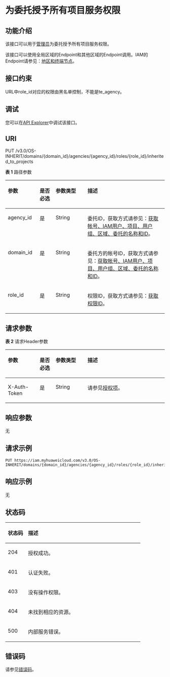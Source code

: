 # 为委托授予所有项目服务权限<a name="iam_12_0015"></a>

## 功能介绍<a name="section172361416719"></a>

该接口可以用于<u>[管理员](https://support.huaweicloud.com/usermanual-iam/iam_01_0001.html)</u><u></u>为委托授予所有项目服务权限。

该接口可以使用全局区域的Endpoint和其他区域的Endpoint调用。IAM的Endpoint请参见：[地区和终端节点](https://developer.huaweicloud.com/endpoint?IAM)。

## 接口约束<a name="zh-cn_topic_0222594367_section384449125512"></a>

URL中role\_id对应的权限由黑名单控制，不能是te\_agency。

## 调试<a name="section1226320381463"></a>

您可以在[API Explorer](https://apiexplorer.developer.huaweicloud.com/apiexplorer/doc?product=IAM&api=AssociateAgencyWithAllProjectsPermission)中调试该接口。

## URI<a name="section8239184111713"></a>

PUT /v3.0/OS-INHERIT/domains/\{domain\_id\}/agencies/\{agency\_id\}/roles/\{role\_id\}/inherited\_to\_projects

**表 1**  路径参数

<a name="table16240841373"></a>
<table><thead align="left"><tr id="row731574118716"><th class="cellrowborder" valign="top" width="20%" id="mcps1.2.5.1.1"><p id="p031511411774"><a name="p031511411774"></a><a name="p031511411774"></a>参数</p>
</th>
<th class="cellrowborder" valign="top" width="10%" id="mcps1.2.5.1.2"><p id="p53151541177"><a name="p53151541177"></a><a name="p53151541177"></a>是否必选</p>
</th>
<th class="cellrowborder" valign="top" width="20%" id="mcps1.2.5.1.3"><p id="p1731544115714"><a name="p1731544115714"></a><a name="p1731544115714"></a>参数类型</p>
</th>
<th class="cellrowborder" valign="top" width="50%" id="mcps1.2.5.1.4"><p id="p133151041478"><a name="p133151041478"></a><a name="p133151041478"></a>描述</p>
</th>
</tr>
</thead>
<tbody><tr id="row17315144112715"><td class="cellrowborder" valign="top" width="20%" headers="mcps1.2.5.1.1 "><p id="p183151541975"><a name="p183151541975"></a><a name="p183151541975"></a>agency_id</p>
</td>
<td class="cellrowborder" valign="top" width="10%" headers="mcps1.2.5.1.2 "><p id="p2315164111717"><a name="p2315164111717"></a><a name="p2315164111717"></a>是</p>
</td>
<td class="cellrowborder" valign="top" width="20%" headers="mcps1.2.5.1.3 "><p id="p33159412714"><a name="p33159412714"></a><a name="p33159412714"></a>String</p>
</td>
<td class="cellrowborder" valign="top" width="50%" headers="mcps1.2.5.1.4 "><p id="p83153411171"><a name="p83153411171"></a><a name="p83153411171"></a>委托ID，获取方式请参见：<a href="获取帐号-IAM用户-项目-用户组-区域-委托的名称和ID.md">获取帐号、IAM用户、项目、用户组、区域、委托的名称和ID</a>。</p>
</td>
</tr>
<tr id="row5315641774"><td class="cellrowborder" valign="top" width="20%" headers="mcps1.2.5.1.1 "><p id="p83152041376"><a name="p83152041376"></a><a name="p83152041376"></a>domain_id</p>
</td>
<td class="cellrowborder" valign="top" width="10%" headers="mcps1.2.5.1.2 "><p id="p18315134114714"><a name="p18315134114714"></a><a name="p18315134114714"></a>是</p>
</td>
<td class="cellrowborder" valign="top" width="20%" headers="mcps1.2.5.1.3 "><p id="p23159412719"><a name="p23159412719"></a><a name="p23159412719"></a>String</p>
</td>
<td class="cellrowborder" valign="top" width="50%" headers="mcps1.2.5.1.4 "><p id="p03153410719"><a name="p03153410719"></a><a name="p03153410719"></a>委托方的帐号ID，获取方式请参见：<a href="获取帐号-IAM用户-项目-用户组-区域-委托的名称和ID.md">获取帐号、IAM用户、项目、用户组、区域、委托的名称和ID</a>。</p>
</td>
</tr>
<tr id="row14315174120715"><td class="cellrowborder" valign="top" width="20%" headers="mcps1.2.5.1.1 "><p id="p153155414712"><a name="p153155414712"></a><a name="p153155414712"></a>role_id</p>
</td>
<td class="cellrowborder" valign="top" width="10%" headers="mcps1.2.5.1.2 "><p id="p43152419714"><a name="p43152419714"></a><a name="p43152419714"></a>是</p>
</td>
<td class="cellrowborder" valign="top" width="20%" headers="mcps1.2.5.1.3 "><p id="p1531519411374"><a name="p1531519411374"></a><a name="p1531519411374"></a>String</p>
</td>
<td class="cellrowborder" valign="top" width="50%" headers="mcps1.2.5.1.4 "><p id="p133152413716"><a name="p133152413716"></a><a name="p133152413716"></a>权限ID，获取方式请参见：<a href="查询权限列表.md">获取权限ID</a>。</p>
</td>
</tr>
</tbody>
</table>

## 请求参数<a name="section152541411979"></a>

**表 2**  请求Header参数

<a name="table17255144111714"></a>
<table><thead align="left"><tr id="row1731517415719"><th class="cellrowborder" valign="top" width="20%" id="mcps1.2.5.1.1"><p id="p113153412710"><a name="p113153412710"></a><a name="p113153412710"></a>参数</p>
</th>
<th class="cellrowborder" valign="top" width="10%" id="mcps1.2.5.1.2"><p id="p183157411574"><a name="p183157411574"></a><a name="p183157411574"></a>是否必选</p>
</th>
<th class="cellrowborder" valign="top" width="20%" id="mcps1.2.5.1.3"><p id="p153165411712"><a name="p153165411712"></a><a name="p153165411712"></a>参数类型</p>
</th>
<th class="cellrowborder" valign="top" width="50%" id="mcps1.2.5.1.4"><p id="p5316104116716"><a name="p5316104116716"></a><a name="p5316104116716"></a>描述</p>
</th>
</tr>
</thead>
<tbody><tr id="row03166411371"><td class="cellrowborder" valign="top" width="20%" headers="mcps1.2.5.1.1 "><p id="p153161541575"><a name="p153161541575"></a><a name="p153161541575"></a>X-Auth-Token</p>
</td>
<td class="cellrowborder" valign="top" width="10%" headers="mcps1.2.5.1.2 "><p id="p103162415720"><a name="p103162415720"></a><a name="p103162415720"></a>是</p>
</td>
<td class="cellrowborder" valign="top" width="20%" headers="mcps1.2.5.1.3 "><p id="p1831664115715"><a name="p1831664115715"></a><a name="p1831664115715"></a>String</p>
</td>
<td class="cellrowborder" valign="top" width="50%" headers="mcps1.2.5.1.4 "><p id="p73161341972"><a name="p73161341972"></a><a name="p73161341972"></a>请参见<a href="授权项.md">授权项</a>。</p>
</td>
</tr>
</tbody>
</table>

## 响应参数<a name="section725918418716"></a>

无

## 请求示例<a name="section62603411473"></a>

```
PUT https://iam.myhuaweicloud.com/v3.0/OS-INHERIT/domains/{domain_id}/agencies/{agency_id}/roles/{role_id}/inherited_to_projects
```

## 响应示例<a name="section122619418713"></a>

无

## 状态码<a name="section14261141278"></a>

<a name="table52615412079"></a>
<table><thead align="left"><tr id="row43160411714"><th class="cellrowborder" valign="top" width="15%" id="mcps1.1.3.1.1"><p id="p131624118717"><a name="p131624118717"></a><a name="p131624118717"></a>状态码</p>
</th>
<th class="cellrowborder" valign="top" width="85%" id="mcps1.1.3.1.2"><p id="p1631694113717"><a name="p1631694113717"></a><a name="p1631694113717"></a>描述</p>
</th>
</tr>
</thead>
<tbody><tr id="row1931614416719"><td class="cellrowborder" valign="top" width="15%" headers="mcps1.1.3.1.1 "><p id="p163165411177"><a name="p163165411177"></a><a name="p163165411177"></a>204</p>
</td>
<td class="cellrowborder" valign="top" width="85%" headers="mcps1.1.3.1.2 "><p id="p17316194117720"><a name="p17316194117720"></a><a name="p17316194117720"></a>授权成功。</p>
</td>
</tr>
<tr id="row33161741775"><td class="cellrowborder" valign="top" width="15%" headers="mcps1.1.3.1.1 "><p id="p133166411473"><a name="p133166411473"></a><a name="p133166411473"></a>401</p>
</td>
<td class="cellrowborder" valign="top" width="85%" headers="mcps1.1.3.1.2 "><p id="p1931611413716"><a name="p1931611413716"></a><a name="p1931611413716"></a>认证失败。</p>
</td>
</tr>
<tr id="row631611417711"><td class="cellrowborder" valign="top" width="15%" headers="mcps1.1.3.1.1 "><p id="p12316164116715"><a name="p12316164116715"></a><a name="p12316164116715"></a>403</p>
</td>
<td class="cellrowborder" valign="top" width="85%" headers="mcps1.1.3.1.2 "><p id="p431612417710"><a name="p431612417710"></a><a name="p431612417710"></a>没有操作权限。</p>
</td>
</tr>
<tr id="row113167411175"><td class="cellrowborder" valign="top" width="15%" headers="mcps1.1.3.1.1 "><p id="p203161641377"><a name="p203161641377"></a><a name="p203161641377"></a>404</p>
</td>
<td class="cellrowborder" valign="top" width="85%" headers="mcps1.1.3.1.2 "><p id="p931664118720"><a name="p931664118720"></a><a name="p931664118720"></a>未找到相应的资源。</p>
</td>
</tr>
<tr id="row4316241374"><td class="cellrowborder" valign="top" width="15%" headers="mcps1.1.3.1.1 "><p id="p183161411777"><a name="p183161411777"></a><a name="p183161411777"></a>500</p>
</td>
<td class="cellrowborder" valign="top" width="85%" headers="mcps1.1.3.1.2 "><p id="p13316041779"><a name="p13316041779"></a><a name="p13316041779"></a>内部服务错误。</p>
</td>
</tr>
</tbody>
</table>

## 错误码<a name="section42666415710"></a>

请参见[错误码](错误码.md)。

